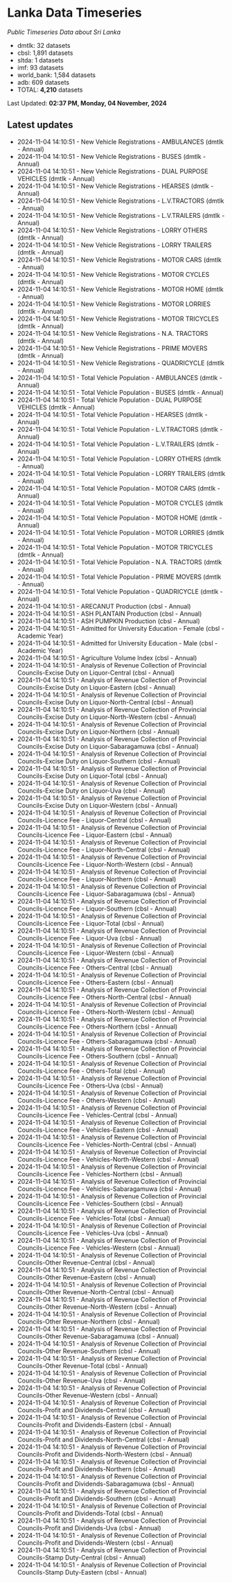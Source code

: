 # Lanka Data Timeseries
*Public Timeseries Data about Sri Lanka*

* dmtlk: 32 datasets
* cbsl: 1,891 datasets
* sltda: 1 datasets
* imf: 93 datasets
* world_bank: 1,584 datasets
* adb: 609 datasets
* TOTAL: **4,210** datasets

Last Updated: **02:37 PM, Monday, 04 November, 2024**

## Latest updates

* 2024-11-04 14:10:51 - New Vehicle Registrations - AMBULANCES (dmtlk - Annual)
* 2024-11-04 14:10:51 - New Vehicle Registrations - BUSES (dmtlk - Annual)
* 2024-11-04 14:10:51 - New Vehicle Registrations - DUAL PURPOSE VEHICLES (dmtlk - Annual)
* 2024-11-04 14:10:51 - New Vehicle Registrations - HEARSES (dmtlk - Annual)
* 2024-11-04 14:10:51 - New Vehicle Registrations - L.V.TRACTORS (dmtlk - Annual)
* 2024-11-04 14:10:51 - New Vehicle Registrations - L.V.TRAILERS (dmtlk - Annual)
* 2024-11-04 14:10:51 - New Vehicle Registrations - LORRY OTHERS (dmtlk - Annual)
* 2024-11-04 14:10:51 - New Vehicle Registrations - LORRY TRAILERS (dmtlk - Annual)
* 2024-11-04 14:10:51 - New Vehicle Registrations - MOTOR CARS (dmtlk - Annual)
* 2024-11-04 14:10:51 - New Vehicle Registrations - MOTOR CYCLES (dmtlk - Annual)
* 2024-11-04 14:10:51 - New Vehicle Registrations - MOTOR HOME (dmtlk - Annual)
* 2024-11-04 14:10:51 - New Vehicle Registrations - MOTOR LORRIES (dmtlk - Annual)
* 2024-11-04 14:10:51 - New Vehicle Registrations - MOTOR TRICYCLES (dmtlk - Annual)
* 2024-11-04 14:10:51 - New Vehicle Registrations - N.A. TRACTORS (dmtlk - Annual)
* 2024-11-04 14:10:51 - New Vehicle Registrations - PRIME MOVERS (dmtlk - Annual)
* 2024-11-04 14:10:51 - New Vehicle Registrations - QUADRICYCLE (dmtlk - Annual)
* 2024-11-04 14:10:51 - Total Vehicle Population - AMBULANCES (dmtlk - Annual)
* 2024-11-04 14:10:51 - Total Vehicle Population - BUSES (dmtlk - Annual)
* 2024-11-04 14:10:51 - Total Vehicle Population - DUAL PURPOSE VEHICLES (dmtlk - Annual)
* 2024-11-04 14:10:51 - Total Vehicle Population - HEARSES (dmtlk - Annual)
* 2024-11-04 14:10:51 - Total Vehicle Population - L.V.TRACTORS (dmtlk - Annual)
* 2024-11-04 14:10:51 - Total Vehicle Population - L.V.TRAILERS (dmtlk - Annual)
* 2024-11-04 14:10:51 - Total Vehicle Population - LORRY OTHERS (dmtlk - Annual)
* 2024-11-04 14:10:51 - Total Vehicle Population - LORRY TRAILERS (dmtlk - Annual)
* 2024-11-04 14:10:51 - Total Vehicle Population - MOTOR CARS (dmtlk - Annual)
* 2024-11-04 14:10:51 - Total Vehicle Population - MOTOR CYCLES (dmtlk - Annual)
* 2024-11-04 14:10:51 - Total Vehicle Population - MOTOR HOME (dmtlk - Annual)
* 2024-11-04 14:10:51 - Total Vehicle Population - MOTOR LORRIES (dmtlk - Annual)
* 2024-11-04 14:10:51 - Total Vehicle Population - MOTOR TRICYCLES (dmtlk - Annual)
* 2024-11-04 14:10:51 - Total Vehicle Population - N.A. TRACTORS (dmtlk - Annual)
* 2024-11-04 14:10:51 - Total Vehicle Population - PRIME MOVERS (dmtlk - Annual)
* 2024-11-04 14:10:51 - Total Vehicle Population - QUADRICYCLE (dmtlk - Annual)
* 2024-11-04 14:10:51 - ARECANUT Production (cbsl - Annual)
* 2024-11-04 14:10:51 - ASH PLANTAIN Production (cbsl - Annual)
* 2024-11-04 14:10:51 - ASH PUMPKIN Production (cbsl - Annual)
* 2024-11-04 14:10:51 - Admitted for University Education - Female (cbsl - Academic Year)
* 2024-11-04 14:10:51 - Admitted for University Education - Male (cbsl - Academic Year)
* 2024-11-04 14:10:51 - Agriculture Volume Index (cbsl - Annual)
* 2024-11-04 14:10:51 - Analysis of Revenue Collection of Provincial Councils-Excise Duty on Liquor-Central (cbsl - Annual)
* 2024-11-04 14:10:51 - Analysis of Revenue Collection of Provincial Councils-Excise Duty on Liquor-Eastern (cbsl - Annual)
* 2024-11-04 14:10:51 - Analysis of Revenue Collection of Provincial Councils-Excise Duty on Liquor-North-Central (cbsl - Annual)
* 2024-11-04 14:10:51 - Analysis of Revenue Collection of Provincial Councils-Excise Duty on Liquor-North-Western (cbsl - Annual)
* 2024-11-04 14:10:51 - Analysis of Revenue Collection of Provincial Councils-Excise Duty on Liquor-Northern (cbsl - Annual)
* 2024-11-04 14:10:51 - Analysis of Revenue Collection of Provincial Councils-Excise Duty on Liquor-Sabaragamuwa (cbsl - Annual)
* 2024-11-04 14:10:51 - Analysis of Revenue Collection of Provincial Councils-Excise Duty on Liquor-Southern (cbsl - Annual)
* 2024-11-04 14:10:51 - Analysis of Revenue Collection of Provincial Councils-Excise Duty on Liquor-Total (cbsl - Annual)
* 2024-11-04 14:10:51 - Analysis of Revenue Collection of Provincial Councils-Excise Duty on Liquor-Uva (cbsl - Annual)
* 2024-11-04 14:10:51 - Analysis of Revenue Collection of Provincial Councils-Excise Duty on Liquor-Western (cbsl - Annual)
* 2024-11-04 14:10:51 - Analysis of Revenue Collection of Provincial Councils-Licence Fee - Liquor-Central (cbsl - Annual)
* 2024-11-04 14:10:51 - Analysis of Revenue Collection of Provincial Councils-Licence Fee - Liquor-Eastern (cbsl - Annual)
* 2024-11-04 14:10:51 - Analysis of Revenue Collection of Provincial Councils-Licence Fee - Liquor-North-Central (cbsl - Annual)
* 2024-11-04 14:10:51 - Analysis of Revenue Collection of Provincial Councils-Licence Fee - Liquor-North-Western (cbsl - Annual)
* 2024-11-04 14:10:51 - Analysis of Revenue Collection of Provincial Councils-Licence Fee - Liquor-Northern (cbsl - Annual)
* 2024-11-04 14:10:51 - Analysis of Revenue Collection of Provincial Councils-Licence Fee - Liquor-Sabaragamuwa (cbsl - Annual)
* 2024-11-04 14:10:51 - Analysis of Revenue Collection of Provincial Councils-Licence Fee - Liquor-Southern (cbsl - Annual)
* 2024-11-04 14:10:51 - Analysis of Revenue Collection of Provincial Councils-Licence Fee - Liquor-Total (cbsl - Annual)
* 2024-11-04 14:10:51 - Analysis of Revenue Collection of Provincial Councils-Licence Fee - Liquor-Uva (cbsl - Annual)
* 2024-11-04 14:10:51 - Analysis of Revenue Collection of Provincial Councils-Licence Fee - Liquor-Western (cbsl - Annual)
* 2024-11-04 14:10:51 - Analysis of Revenue Collection of Provincial Councils-Licence Fee - Others-Central (cbsl - Annual)
* 2024-11-04 14:10:51 - Analysis of Revenue Collection of Provincial Councils-Licence Fee - Others-Eastern (cbsl - Annual)
* 2024-11-04 14:10:51 - Analysis of Revenue Collection of Provincial Councils-Licence Fee - Others-North-Central (cbsl - Annual)
* 2024-11-04 14:10:51 - Analysis of Revenue Collection of Provincial Councils-Licence Fee - Others-North-Western (cbsl - Annual)
* 2024-11-04 14:10:51 - Analysis of Revenue Collection of Provincial Councils-Licence Fee - Others-Northern (cbsl - Annual)
* 2024-11-04 14:10:51 - Analysis of Revenue Collection of Provincial Councils-Licence Fee - Others-Sabaragamuwa (cbsl - Annual)
* 2024-11-04 14:10:51 - Analysis of Revenue Collection of Provincial Councils-Licence Fee - Others-Southern (cbsl - Annual)
* 2024-11-04 14:10:51 - Analysis of Revenue Collection of Provincial Councils-Licence Fee - Others-Total (cbsl - Annual)
* 2024-11-04 14:10:51 - Analysis of Revenue Collection of Provincial Councils-Licence Fee - Others-Uva (cbsl - Annual)
* 2024-11-04 14:10:51 - Analysis of Revenue Collection of Provincial Councils-Licence Fee - Others-Western (cbsl - Annual)
* 2024-11-04 14:10:51 - Analysis of Revenue Collection of Provincial Councils-Licence Fee - Vehicles-Central (cbsl - Annual)
* 2024-11-04 14:10:51 - Analysis of Revenue Collection of Provincial Councils-Licence Fee - Vehicles-Eastern (cbsl - Annual)
* 2024-11-04 14:10:51 - Analysis of Revenue Collection of Provincial Councils-Licence Fee - Vehicles-North-Central (cbsl - Annual)
* 2024-11-04 14:10:51 - Analysis of Revenue Collection of Provincial Councils-Licence Fee - Vehicles-North-Western (cbsl - Annual)
* 2024-11-04 14:10:51 - Analysis of Revenue Collection of Provincial Councils-Licence Fee - Vehicles-Northern (cbsl - Annual)
* 2024-11-04 14:10:51 - Analysis of Revenue Collection of Provincial Councils-Licence Fee - Vehicles-Sabaragamuwa (cbsl - Annual)
* 2024-11-04 14:10:51 - Analysis of Revenue Collection of Provincial Councils-Licence Fee - Vehicles-Southern (cbsl - Annual)
* 2024-11-04 14:10:51 - Analysis of Revenue Collection of Provincial Councils-Licence Fee - Vehicles-Total (cbsl - Annual)
* 2024-11-04 14:10:51 - Analysis of Revenue Collection of Provincial Councils-Licence Fee - Vehicles-Uva (cbsl - Annual)
* 2024-11-04 14:10:51 - Analysis of Revenue Collection of Provincial Councils-Licence Fee - Vehicles-Western (cbsl - Annual)
* 2024-11-04 14:10:51 - Analysis of Revenue Collection of Provincial Councils-Other Revenue-Central (cbsl - Annual)
* 2024-11-04 14:10:51 - Analysis of Revenue Collection of Provincial Councils-Other Revenue-Eastern (cbsl - Annual)
* 2024-11-04 14:10:51 - Analysis of Revenue Collection of Provincial Councils-Other Revenue-North-Central (cbsl - Annual)
* 2024-11-04 14:10:51 - Analysis of Revenue Collection of Provincial Councils-Other Revenue-North-Western (cbsl - Annual)
* 2024-11-04 14:10:51 - Analysis of Revenue Collection of Provincial Councils-Other Revenue-Northern (cbsl - Annual)
* 2024-11-04 14:10:51 - Analysis of Revenue Collection of Provincial Councils-Other Revenue-Sabaragamuwa (cbsl - Annual)
* 2024-11-04 14:10:51 - Analysis of Revenue Collection of Provincial Councils-Other Revenue-Southern (cbsl - Annual)
* 2024-11-04 14:10:51 - Analysis of Revenue Collection of Provincial Councils-Other Revenue-Total (cbsl - Annual)
* 2024-11-04 14:10:51 - Analysis of Revenue Collection of Provincial Councils-Other Revenue-Uva (cbsl - Annual)
* 2024-11-04 14:10:51 - Analysis of Revenue Collection of Provincial Councils-Other Revenue-Western (cbsl - Annual)
* 2024-11-04 14:10:51 - Analysis of Revenue Collection of Provincial Councils-Profit and Dividends-Central (cbsl - Annual)
* 2024-11-04 14:10:51 - Analysis of Revenue Collection of Provincial Councils-Profit and Dividends-Eastern (cbsl - Annual)
* 2024-11-04 14:10:51 - Analysis of Revenue Collection of Provincial Councils-Profit and Dividends-North-Central (cbsl - Annual)
* 2024-11-04 14:10:51 - Analysis of Revenue Collection of Provincial Councils-Profit and Dividends-North-Western (cbsl - Annual)
* 2024-11-04 14:10:51 - Analysis of Revenue Collection of Provincial Councils-Profit and Dividends-Northern (cbsl - Annual)
* 2024-11-04 14:10:51 - Analysis of Revenue Collection of Provincial Councils-Profit and Dividends-Sabaragamuwa (cbsl - Annual)
* 2024-11-04 14:10:51 - Analysis of Revenue Collection of Provincial Councils-Profit and Dividends-Southern (cbsl - Annual)
* 2024-11-04 14:10:51 - Analysis of Revenue Collection of Provincial Councils-Profit and Dividends-Total (cbsl - Annual)
* 2024-11-04 14:10:51 - Analysis of Revenue Collection of Provincial Councils-Profit and Dividends-Uva (cbsl - Annual)
* 2024-11-04 14:10:51 - Analysis of Revenue Collection of Provincial Councils-Profit and Dividends-Western (cbsl - Annual)
* 2024-11-04 14:10:51 - Analysis of Revenue Collection of Provincial Councils-Stamp Duty-Central (cbsl - Annual)
* 2024-11-04 14:10:51 - Analysis of Revenue Collection of Provincial Councils-Stamp Duty-Eastern (cbsl - Annual)